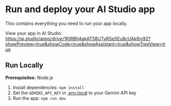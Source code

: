 # Run and deploy your AI Studio app

This contains everything you need to run your app locally.

View your app in AI Studio: https://ai.studio/apps/drive/1KtRBtj4akAT58UTyRSe5Eu8cUAk6iy92?showPreview=true&showCode=true&showAssistant=true&showTreeView=true

## Run Locally

**Prerequisites:**  Node.js


1. Install dependencies:
   `npm install`
2. Set the `GEMINI_API_KEY` in [.env.local](.env.local) to your Gemini API key
3. Run the app:
   `npm run dev`
